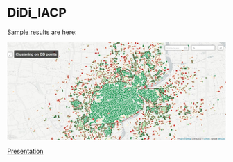 # DiDi_IACP

[Sample results](https://yangj90.cartodb.com/viz/038345be-29b4-11e6-b1a1-0e787de82d45/embed_map) are here: 

![Image of Results](https://github.com/yangju-90/DiDi_IACP/blob/master/plots/sample_results.jpg)

[ Presentation ](https://docs.google.com/a/berkeley.edu/presentation/d/1oFBiQss4lQv8yB6SDi_HzAqrRV-wGjt2TOgnxmDM3Ao/edit?usp=sharing)
